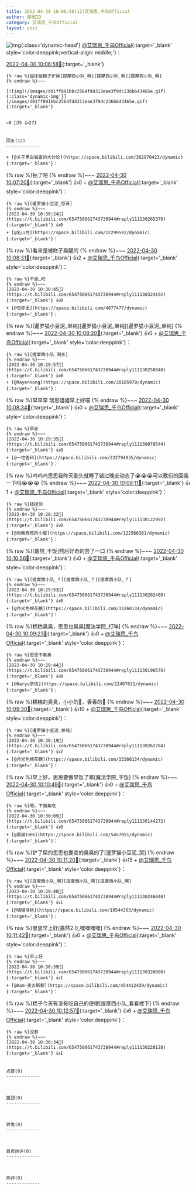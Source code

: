 ```yaml
---
title: 2022-04-30 10:06:58(12)艾瑞思_千鸟Official
author: 御坂IO
category: 艾瑞思_千鸟Official
layout: post
---
```


![img](/images/7e08840c56f251de28bdf766b647bd5fe9a5d50a.jpg){:class='dynamic-head'}
[@艾瑞思_千鸟Official](https://space.bilibili.com/1090010845/dynamic){:target='_blank' style='color:deeppink;vertical-align: middle;'}：

[2022-04-30 10:06:58🔗](https://t.bilibili.com/654750661743738944){:target='_blank'}

~~~
{% raw %}起床给糕子铲屎[提摩西小队_啊][提摩西小队_啊][提摩西小队_啊]
{% endraw %}~~~

[![img](/images/d01ff891bbc2564fd4313eae3f9dc236b643465e.gif){:class='dynamic-img'}](/images/d01ff891bbc2564fd4313eae3f9dc236b643465e.gif){:target='_blank'}


↪️0 💬35 👍271


回复(12)
-------------

+ [@关于黑白猫雷的大讨论](https://space.bilibili.com/382970423/dynamic){:target='_blank'}：
~~~
{% raw %}抽了吧
{% endraw %}~~~
[2022-04-30 10:07:20🔗](https://t.bilibili.com/654750661743738944#reply111127790528){:target='_blank'} 👍0
    + [@艾瑞思_千鸟Official](https://space.bilibili.com/1090010845/dynamic){:target='_blank' style='color:deeppink'}：
~~~
{% raw %}[暹罗猫小豆泥_惊讶]
{% endraw %}~~~
[2022-04-30 10:30:24🔗](https://t.bilibili.com/654750661743738944#reply111130265376){:target='_blank'} 👍0
+ [@名山月](https://space.bilibili.com/12299592/dynamic){:target='_blank'}：
~~~
{% raw %}看来是被糕子臭醒的
{% endraw %}~~~
[2022-04-30 10:08:31🔗](https://t.bilibili.com/654750661743738944#reply111127903280){:target='_blank'} 👍2
    + [@艾瑞思_千鸟Official](https://space.bilibili.com/1090010845/dynamic){:target='_blank' style='color:deeppink'}：
~~~
{% raw %}不是…吧
{% endraw %}~~~
[2022-04-30 10:30:45🔗](https://t.bilibili.com/654750661743738944#reply111130324192){:target='_blank'} 👍0
+ [@勿亦思](https://space.bilibili.com/4877477/dynamic){:target='_blank'}：
~~~
{% raw %}[暹罗猫小豆泥_单纯][暹罗猫小豆泥_单纯][暹罗猫小豆泥_单纯]
{% endraw %}~~~
[2022-04-30 10:08:20🔗](https://t.bilibili.com/654750661743738944#reply111127965504){:target='_blank'} 👍0
    + [@艾瑞思_千鸟Official](https://space.bilibili.com/1090010845/dynamic){:target='_blank' style='color:deeppink'}：
~~~
{% raw %}[提摩西小队_喝水]
{% endraw %}~~~
[2022-04-30 10:29:57🔗](https://t.bilibili.com/654750661743738944#reply111130250848){:target='_blank'} 👍0
+ [@RayenHong](https://space.bilibili.com/20185970/dynamic){:target='_blank'}：
~~~
{% raw %}早早早 瑞思姐姐早上好喵
{% endraw %}~~~
[2022-04-30 10:08:34🔗](https://t.bilibili.com/654750661743738944#reply111127973552){:target='_blank'} 👍0
    + [@艾瑞思_千鸟Official](https://space.bilibili.com/1090010845/dynamic){:target='_blank' style='color:deeppink'}：
~~~
{% raw %}早安
{% endraw %}~~~
[2022-04-30 10:29:35🔗](https://t.bilibili.com/654750661743738944#reply111130078544){:target='_blank'} 👍0
+ [@一坨答辩](https://space.bilibili.com/222794835/dynamic){:target='_blank'}：
~~~
{% raw %}呜呜呜思思我昨天倒头就睡了错过晚安动态了😭😭😭可以敷衍的回我一下吗😭😭😭
{% endraw %}~~~
[2022-04-30 10:09:11🔗](https://t.bilibili.com/654750661743738944#reply111128016464){:target='_blank'} 👍1
    + [@艾瑞思_千鸟Official](https://space.bilibili.com/1090010845/dynamic){:target='_blank' style='color:deeppink'}：
~~~
{% raw %}搓搓你
{% endraw %}~~~
[2022-04-30 10:29:32🔗](https://t.bilibili.com/654750661743738944#reply111130122992){:target='_blank'} 👍0
+ [@向晚叔叔的小屋](https://space.bilibili.com/122566381/dynamic){:target='_blank'}：
~~~
{% raw %}[嘉然_干饭]然后好奇的尝了一口
{% endraw %}~~~
[2022-04-30 10:10:56🔗](https://t.bilibili.com/654750661743738944#reply111128078096){:target='_blank'} 👍0
    + [@艾瑞思_千鸟Official](https://space.bilibili.com/1090010845/dynamic){:target='_blank' style='color:deeppink'}：
~~~
{% raw %}[提摩西小队_？][提摩西小队_？][提摩西小队_？]
{% endraw %}~~~
[2022-04-30 10:29:53🔗](https://t.bilibili.com/654750661743738944#reply111130202480){:target='_blank'} 👍0
+ [@月光色棉花糖](https://space.bilibili.com/33260134/dynamic){:target='_blank'}：
~~~
{% raw %}糕糕臭臭，思思也臭臭[魔法学院_打咩]
{% endraw %}~~~
[2022-04-30 10:09:23🔗](https://t.bilibili.com/654750661743738944#reply111128093632){:target='_blank'} 👍0
    + [@艾瑞思_千鸟Official](https://space.bilibili.com/1090010845/dynamic){:target='_blank' style='color:deeppink'}：
~~~
{% raw %}思思不臭臭
{% endraw %}~~~
[2022-04-30 10:29:44🔗](https://t.bilibili.com/654750661743738944#reply111130196576){:target='_blank'} 👍0
+ [@Naryu奈琉](https://space.bilibili.com/22497831/dynamic){:target='_blank'}：
~~~
{% raw %}糕糕的臭臭，小小的🤤，香香的🤤
{% endraw %}~~~
[2022-04-30 10:09:30🔗](https://t.bilibili.com/654750661743738944#reply111128097376){:target='_blank'} 👍10
    + [@艾瑞思_千鸟Official](https://space.bilibili.com/1090010845/dynamic){:target='_blank' style='color:deeppink'}：
~~~
{% raw %}[暹罗猫小豆泥_单纯]
{% endraw %}~~~
[2022-04-30 10:30:19🔗](https://t.bilibili.com/654750661743738944#reply111130262784){:target='_blank'} 👍2
+ [@月光色棉花糖](https://space.bilibili.com/33260134/dynamic){:target='_blank'}：
~~~
{% raw %}早上好，思思要做早饭了嘛[魔法学院_干饭]
{% endraw %}~~~
[2022-04-30 10:10:49🔗](https://t.bilibili.com/654750661743738944#reply111128208688){:target='_blank'} 👍0
    + [@艾瑞思_千鸟Official](https://space.bilibili.com/1090010845/dynamic){:target='_blank' style='color:deeppink'}：
~~~
{% raw %}嗯，下面条吃
{% endraw %}~~~
[2022-04-30 10:30:09🔗](https://t.bilibili.com/654750661743738944#reply111130144272){:target='_blank'} 👍0
+ [@黑猫1米6](https://space.bilibili.com/5457051/dynamic){:target='_blank'}：
~~~
{% raw %}铲了屎的思思也要变的臭臭的了[暹罗猫小豆泥_哭]
{% endraw %}~~~
[2022-04-30 10:11:20🔗](https://t.bilibili.com/654750661743738944#reply111128253072){:target='_blank'} 👍15
    + [@艾瑞思_千鸟Official](https://space.bilibili.com/1090010845/dynamic){:target='_blank' style='color:deeppink'}：
~~~
{% raw %}[提摩西小队_啊][提摩西小队_啊][提摩西小队_啊]
{% endraw %}~~~
[2022-04-30 10:29:48🔗](https://t.bilibili.com/654750661743738944#reply111130246048){:target='_blank'} 👍1
+ [@啵啵寻秋](https://space.bilibili.com/19544363/dynamic){:target='_blank'}：
~~~
{% raw %}思思早上好[嘉然2.0_嘿嘿嘿嘿]
{% endraw %}~~~
[2022-04-30 10:11:42🔗](https://t.bilibili.com/654750661743738944#reply111128333696){:target='_blank'} 👍0
    + [@艾瑞思_千鸟Official](https://space.bilibili.com/1090010845/dynamic){:target='_blank' style='color:deeppink'}：
~~~
{% raw %}早上好
{% endraw %}~~~
[2022-04-30 10:30:39🔗](https://t.bilibili.com/654750661743738944#reply111130320800){:target='_blank'} 👍1
+ [@Ham-奥古斯都](https://space.bilibili.com/454412439/dynamic){:target='_blank'}：
~~~
{% raw %}糕子今天有没有吃自己的便便[提摩西小队_看看楼下]
{% endraw %}~~~
[2022-04-30 10:12:57🔗](https://t.bilibili.com/654750661743738944#reply111128439008){:target='_blank'} 👍6
    + [@艾瑞思_千鸟Official](https://space.bilibili.com/1090010845/dynamic){:target='_blank' style='color:deeppink'}：
~~~
{% raw %}没有
{% endraw %}~~~
[2022-04-30 10:30:34🔗](https://t.bilibili.com/654750661743738944#reply111130228128){:target='_blank'} 👍1


点赞(0)
-------------



置顶(0)
-------------



转发(0)
-------------



首页热评(0)
-------------



热评(0)
-------------




